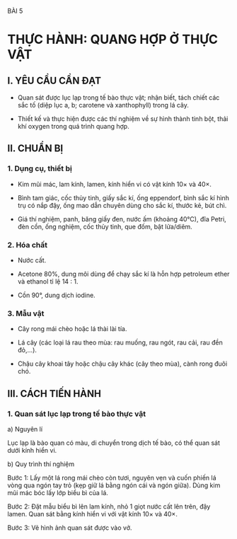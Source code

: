 BÀI 5

# THỰC HÀNH: QUANG HỢP Ở THỰC VẬT

## I. YÊU CẦU CẦN ĐẠT

- Quan sát được lục lạp trong tế bào thực vật; nhận biết, tách chiết các sắc tố (diệp lục a, b; carotene và xanthophyll) trong lá cây.

- Thiết kế và thực hiện được các thí nghiệm về sự hình thành tinh bột, thải khí oxygen trong quá trình quang hợp.

## II. CHUẨN BỊ

### 1. Dụng cụ, thiết bị

- Kim mũi mác, lam kính, lamen, kính hiển vi có vật kính 10× và 40×.

- Bình tam giác, cốc thủy tinh, giấy sắc kí, ống eppendorf, bình sắc kí hình trụ có nắp đậy, ống mao dẫn chuyên dùng cho sắc kí, thước kẻ, bút chì.

- Giá thí nghiệm, panh, băng giấy đen, nước ấm (khoảng 40°C), đĩa Petri, đèn cồn, ống nghiệm, cốc thủy tinh, que đốm, bật lửa/diêm.

### 2. Hóa chất

- Nước cất.

- Acetone 80%, dung môi dùng để chạy sắc kí là hỗn hợp petroleum ether và ethanol tỉ lệ 14 : 1.

- Cồn 90°, dung dịch iodine.

### 3. Mẫu vật

- Cây rong mái chèo hoặc lá thài lài tía.

- Lá cây (các loại lá rau theo mùa: rau muống, rau ngót, rau cải, rau đền đỏ,...).

- Chậu cây khoai tây hoặc chậu cây khác (cây theo mùa), cành rong đuôi chó.

## III. CÁCH TIẾN HÀNH

### 1. Quan sát lục lạp trong tế bào thực vật

a) Nguyên lí

Lục lạp là bào quan có màu, di chuyển trong dịch tế bào, có thể quan sát dưới kính hiển vi.

b) Quy trình thí nghiệm

Bước 1: Lấy một lá rong mái chèo còn tươi, nguyên vẹn và cuốn phiến lá vòng qua ngón tay trỏ (kẹp giữ lá bằng ngón cái và ngón giữa). Dùng kim mũi mác bóc lấy lớp biểu bì của lá.

Bước 2: Đặt mẫu biểu bì lên lam kính, nhỏ 1 giọt nước cất lên trên, đậy lamen. Quan sát bằng kính hiển vi với vật kính 10× và 40×.

Bước 3: Vẽ hình ảnh quan sát được vào vở.